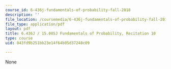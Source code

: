 ```yaml
---
course_id: 6-436j-fundamentals-of-probability-fall-2018
description: ''
file_location: /coursemedia/6-436j-fundamentals-of-probability-fall-2018/043fd9b251bb23e14f64b05d37248c09_MIT6_436JF18_rec10.pdf
file_type: application/pdf
layout: pdf
title: 6.436J / 15.085J Fundamentals of Probability, Recitation 10
type: course
uid: 043fd9b251bb23e14f64b05d37248c09

---
```

None